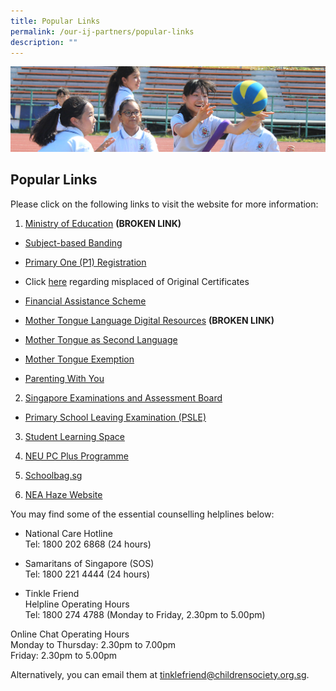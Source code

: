 ```yaml
---
title: Popular Links
permalink: /our-ij-partners/popular-links
description: ""
---
```

![](/images/subpage.jpg)

## Popular Links

Please click on the following links to visit the website for more information:

  

1.  [Ministry of Education](http://www.moe.edu.sg/) **(BROKEN LINK)**

*   [Subject-based Banding](https://www.moe.gov.sg/microsites/psle-fsbb/full-subject-based-banding/main.html)
*   [Primary One (P1) Registration](https://www.moe.gov.sg/primary/p1-registration)

*   Click [here](https://www.moe.gov.sg/exam-related-services) regarding misplaced of Original Certificates

*   [Financial Assistance Scheme](https://www.moe.gov.sg/financial-matters/financial-assistance)
*   [Mother Tongue Language Digital Resources](https://www.mtl.moe.edu.sg/) **(BROKEN LINK)**
*   [Mother Tongue as Second Language](https://www.moe.gov.sg/primary/curriculum/mother-tongue-languages/learning-in-school)
*   [Mother Tongue Exemption](https://www.moe.gov.sg/primary/curriculum/mother-tongue-languages/exemption)
*   [Parenting With You](https://www.instagram.com/parentingwith.moesg/?hl=en)

  

2. [Singapore Examinations and Assessment Board](https://www.seab.gov.sg/)

*   [Primary School Leaving Examination (PSLE)](https://www.seab.gov.sg/home/examinations/psle)

  

3. [Student Learning Space](https://vle.learning.moe.edu.sg/login)


4. [NEU PC Plus Programme](https://www.imda.gov.sg/neupc)


5. [Schoolbag.sg](https://www.schoolbag.edu.sg/)


6. [NEA Haze Website](https://www.haze.gov.sg/)

  

  

You may find some of the essential counselling helplines below:

  

*   National Care Hotline<br>
Tel: 1800 202 6868 (24 hours)



*   Samaritans of Singapore (SOS)<br>
Tel: 1800 221 4444 (24 hours)



*   Tinkle Friend<br>
Helpline Operating Hours<br>
Tel: 1800 274 4788 (Monday to Friday, 2.30pm to 5.00pm)<br>

Online Chat Operating Hours<br>
Monday to Thursday: 2.30pm to 7.00pm<br>
Friday: 2.30pm to 5.00pm

  

Alternatively, you can email them at [tinklefriend@childrensociety.org.sg](mailto:tinklefriend@childrensociety.org.sg).